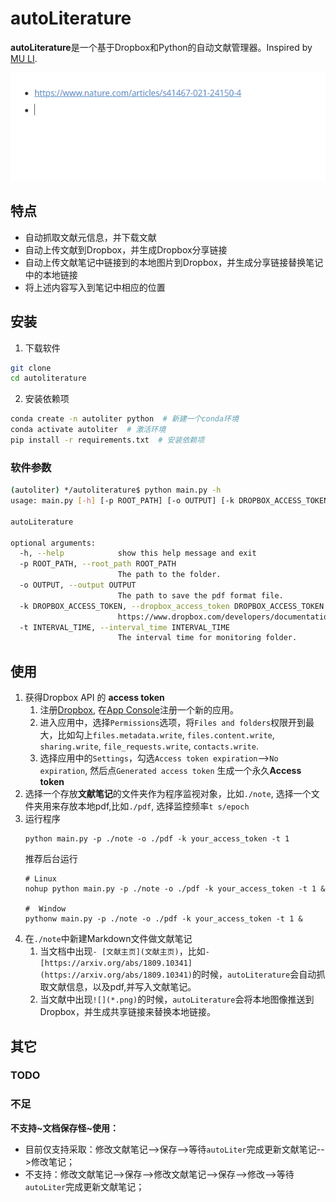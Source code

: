 # autoLiterature
**autoLiterature**是一个基于Dropbox和Python的自动文献管理器。Inspired by [MU LI](https://www.bilibili.com/video/BV1nA41157y4). 

![一个动图](doc/top.gif)

## 特点
- 自动抓取文献元信息，并下载文献
- 自动上传文献到Dropbox，并生成Dropbox分享链接
- 自动上传文献笔记中链接到的本地图片到Dropbox，并生成分享链接替换笔记中的本地链接
- 将上述内容写入到笔记中相应的位置


## 安装
1. 下载软件
```bash
git clone 
cd autoliterature
```

2. 安装依赖项
```bash
conda create -n autoliter python  # 新建一个conda环境
conda activate autoliter  # 激活环境
pip install -r requirements.txt  # 安装依赖项
```
### 软件参数
```bash
(autoliter) */autoliterature$ python main.py -h
usage: main.py [-h] [-p ROOT_PATH] [-o OUTPUT] [-k DROPBOX_ACCESS_TOKEN] [-t INTERVAL_TIME]

autoLiterature

optional arguments:
  -h, --help            show this help message and exit
  -p ROOT_PATH, --root_path ROOT_PATH
                        The path to the folder.
  -o OUTPUT, --output OUTPUT
                        The path to save the pdf format file.
  -k DROPBOX_ACCESS_TOKEN, --dropbox_access_token DROPBOX_ACCESS_TOKEN
                        https://www.dropbox.com/developers/documentation/python#tutorial
  -t INTERVAL_TIME, --interval_time INTERVAL_TIME
                        The interval time for monitoring folder.
```

## 使用
1. 获得Dropbox API 的 **access token** 
    1. 注册[Dropbox](https://www.dropbox.com/), 在[App Console](https://www.dropbox.com/developers/apps)注册一个新的应用。
    2. 进入应用中，选择`Permissions`选项，将`Files and folders`权限开到最大，比如勾上`files.metadata.write`, `files.content.write`, `sharing.write`, `file_requests.write`, `contacts.write`. 
    3. 选择应用中的`Settings`，勾选`Access token expiration`-->`No expiration`, 然后点`Generated access token` 生成一个永久**Access token**
2. 选择一个存放**文献笔记**的文件夹作为程序监视对象，比如`./note`, 选择一个文件夹用来存放本地pdf,比如`./pdf`, 选择监控频率`t s/epoch`
3. 运行程序
    ```
    python main.py -p ./note -o ./pdf -k your_access_token -t 1
    ```
    推荐后台运行
    ```
    # Linux
    nohup python main.py -p ./note -o ./pdf -k your_access_token -t 1 &

    #  Window
    pythonw main.py -p ./note -o ./pdf -k your_access_token -t 1 &
    ```
4. 在`./note`中新建Markdown文件做文献笔记  
    1. 当文档中出现`- [文献主页](文献主页)`，比如`- [https://arxiv.org/abs/1809.10341](https://arxiv.org/abs/1809.10341)`的时候，`autoLiterature`会自动抓取文献信息，以及pdf,并写入文献笔记。
    2. 当文献中出现`![](*.png)`的时候，`autoLiterature`会将本地图像推送到Dropbox，并生成共享链接来替换本地链接。

## 其它
### TODO

### 不足
**不支持~文档保存怪~使用：**
- 目前仅支持采取：修改文献笔记-->保存-->等待`autoLiter`完成更新文献笔记-->修改笔记；
- 不支持：修改文献笔记-->保存-->修改文献笔记-->保存-->修改-->等待`autoLiter`完成更新文献笔记；

